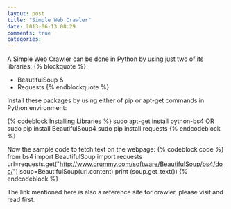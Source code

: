 ```yaml
---
layout: post
title: "Simple Web Crawler"
date: 2013-06-13 08:29
comments: true
categories: 
---
```

A Simple Web Crawler can be done in Python by using just two of its libraries:
{% blockquote %}
*	BeautifulSoup &
*	Requests
{% endblockquote %}

Install these packages by using either of pip or apt-get commands in Python environment:

{% codeblock Installing Libraries %}
sudo apt-get install python-bs4 OR
sudo pip install BeautifulSoup4
sudo pip install requests
{% endcodeblock %}

Now the sample code to fetch text on the webpage:
{% codeblock code %}
from bs4 import BeautifulSoup
import requests
url=requests.get("http://www.crummy.com/software/BeautifulSoup/bs4/doc/")
soup=BeautifulSoup(url.content)
print (soup.get_text())
{% endcodeblock %}

The link mentioned here is also a reference site for crawler, please visit and read first.
